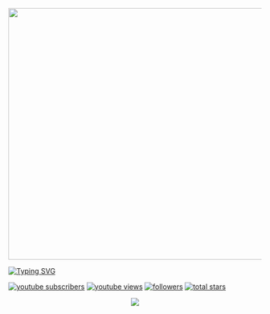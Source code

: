 <p align="center"><img src="https://user-images.githubusercontent.com/74038190/225813708-98b745f2-7d22-48cf-9150-083f1b00d6c9.gif" width="1400" height="500"></p>
<a href="https://git.io/typing-svg"><img src="https://readme-typing-svg.demolab.com?font=Fira+Code&size=50&pause=500&color=38C2FFFF&center=true&random=false&width=1000&height=100&lines=Kirayxa2" alt="Typing SVG" /></a>

<p align="left">
      <a href="https://www.youtube.com/@Kirayxa2?sub_confirmation=1">
         <img alt="youtube subscribers" title="Subscribe to my YouTube channel" src="https://custom-icon-badges.demolab.com/youtube/channel/subscribers/UCRNSwYz8fxdTurVyrJR531A?color=%23E05D44&label=SUBSCRIBE&logo=video&logoColor=white&style=for-the-badge&labelColor=CE4630"/></a> 
      <a href="https://www.youtube.com/@Kirayxa2">
         <img alt="youtube views" title="YouTube views" src="https://custom-icon-badges.demolab.com/youtube/channel/views/UCRNSwYz8fxdTurVyrJR531A?color=%23E1AD0E&logo=eye&logoColor=white&style=for-the-badge&labelColor=C79600"/></a> 
      <a href="https://github.com/kirayxa2?tab=followers">
         <img alt="followers" title="Follow me on Github" src="https://custom-icon-badges.demolab.com/github/followers/kirayxa2?color=236ad3&labelColor=1155ba&style=for-the-badge&logo=person-add&label=Follow&logoColor=white"/></a>
      <a href="https://github.com/kirayxa2?tab=repositories&sort=stargazers">
         <img alt="total stars" title="Total stars on GitHub" src="https://custom-icon-badges.demolab.com/github/stars/kirayxa2?color=55960c&style=for-the-badge&labelColor=488207&logo=star"/></a>
   </p>


<p align="center">
   <img src="http://github-profile-summary-cards.vercel.app/api/cards/profile-details?username=kirayxa2&theme=tokyonight">
</p>
